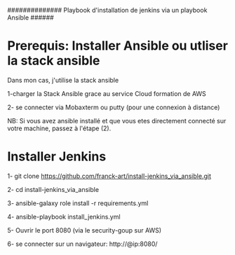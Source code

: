 ############## Playbook d'installation de jenkins via un playbook Ansible ######
# Prerequis: Installer Ansible ou utliser la stack ansible

Dans mon cas, j'utilise la stack ansible

1-charger la Stack Ansible grace au service Cloud formation de AWS 

2- se connecter via Mobaxterm ou putty (pour une connexion à distance)

NB: Si vous avez ansible installé et que vous etes directement connecté sur votre machine, passez à l'étape (2).

# Installer Jenkins

1- git clone https://github.com/franck-art/install-jenkins_via_ansible.git

2- cd install-jenkins_via_ansible

3- ansible-galaxy role install -r requirements.yml

4- ansible-playbook install_jenkins.yml 

5- Ouvrir le port 8080 (via le security-goup sur AWS)

6- se connecter sur un navigateur: http://@ip:8080/
